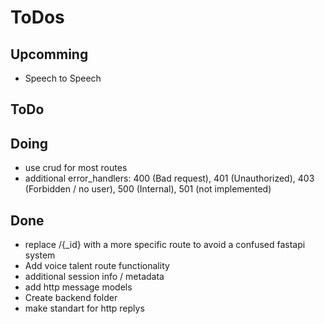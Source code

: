 # ToDos

## Upcomming

- Speech to Speech

## ToDo


## Doing

- use crud for most routes
- additional error_handlers: 400 (Bad request), 401 (Unauthorized), 403 (Forbidden / no user),  500 (Internal), 501 (not implemented)

## Done

- replace /{_id} with a more specific route to avoid a confused fastapi system
- Add voice talent route functionality
- additional session info / metadata 
- add http message models
- Create backend folder
- make standart for http replys